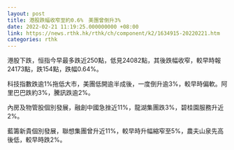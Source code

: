 ```yaml
---
layout: post
title: 港股跌幅收窄至約0.6%　美團曾倒升3%
date: 2022-02-21 11:19:25.000000000 +08:00
link: https://news.rthk.hk/rthk/ch/component/k2/1634915-20220221.htm
categories: rthk
---
```


港股下跌，恒指今早最多跌近250點，低見24082點，其後跌幅收窄，較早時報24173點，跌154點，跌幅0.64%。

科技指數跌逾1%拖低大市，美團低開逾半成後，一度倒升逾3%，較早時偏軟。阿里巴巴跌約3%，騰訊跌逾2%。

內房及物管股個別發展，融創中國急挫近11%，龍湖集團跌3%，碧桂園服務升近2%。

藍籌新貴個別發展，聯想集團曾升近11%，較早時升幅縮窄至5%，農夫山泉先高後低，較早時跌2%。

